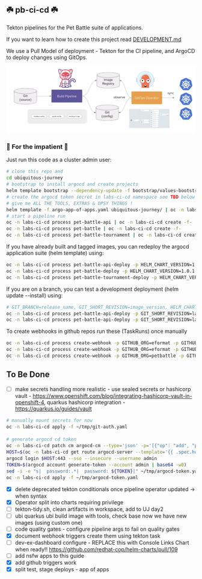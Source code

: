 ## ☘️ pb-ci-cd ☘️

Tekton pipelines for the Pet Battle suite of applications.

If you want to learn how to create this project read [DEVELOPMENT.md](DEVELOPMENT.md)

We use a Pull Model of deployment - Tekton for the CI pipeline, and ArgoCD to deploy changes using GitOps.

![pull-model.png](images/pull-model.png)
### 🤠 For the impatient 🤠

Just run this code as a cluster admin user:
```bash
# clone this repo and
cd ubiquitous-journey
# bootstrap to install argocd and create projects
helm template bootstrap --dependency-update -f bootstrap/values-bootstrap.yaml bootstrap | oc apply -f-
# create the argocd token secret in labs-ci-cd namespace see TBD below
# give me ALL THE TOOLS, EXTRAS & OPSY THINGS !
helm template -f argo-app-of-apps.yaml ubiquitous-journey/ | oc -n labs-ci-cd apply -f-
# start a pipeline run
oc -n labs-ci-cd process pet-battle-api | oc -n labs-ci-cd create -f-
oc -n labs-ci-cd process pet-battle | oc -n labs-ci-cd create -f-
oc -n labs-ci-cd process pet-battle-tournament | oc -n labs-ci-cd create -f-
```

If you have already built and tagged images, you can redeploy the argocd application suite (helm template) using:
```bash
oc -n labs-ci-cd process pet-battle-api-deploy -p HELM_CHART_VERSION=1.0.6 | oc -n labs-ci-cd create -f-
oc -n labs-ci-cd process pet-battle-deploy -p HELM_CHART_VERSION=1.0.1 | oc -n labs-ci-cd create -f-
oc -n labs-ci-cd process pet-battle-tournament-deploy -p HELM_CHART_VERSION=1.0.4 | oc -n labs-ci-cd create -f-
```

If you are on a branch, you can test a development deployment (helm update --install) using:
```bash
# GIT_BRANCH=release_name, GIT_SHORT_REVISION=image_version, HELM_CHART_VERSION is Optional (it will pull latest chart from nexus helm chart repo if not specified)
oc -n labs-ci-cd process pet-battle-api-deploy -p GIT_SHORT_REVISION=latest -p GIT_BRANCH=my -p HELM_CHART_VERSION=1.0.6 | oc -n labs-ci-cd create -f-
oc -n labs-ci-cd process pet-battle-api-deploy -p GIT_SHORT_REVISION=latest -p GIT_BRANCH=develop | oc -n labs-ci-cd create -f-
```

To create webhooks in github repos run these (TaskRuns) once manually
```bash
oc -n labs-ci-cd process create-webhook -p GITHUB_ORG=eformat -p GITHUB_REPO=pet-battle-api -p WEBHOOK_URL=http://$(oc -n labs-ci-cd get route webhook -o custom-columns=ROUTE:.spec.host --no-headers) | oc -n labs-ci-cd create -f-
oc -n labs-ci-cd process create-webhook -p GITHUB_ORG=eformat -p GITHUB_REPO=pet-battle -p WEBHOOK_URL=http://$(oc -n labs-ci-cd get route webhook -o custom-columns=ROUTE:.spec.host --no-headers) | oc -n labs-ci-cd create -f-
oc -n labs-ci-cd process create-webhook -p GITHUB_ORG=petbattle -p GITHUB_REPO=tournamentservice-v1 -p WEBHOOK_URL=http://$(oc -n labs-ci-cd get route webhook -o custom-columns=ROUTE:.spec.host --no-headers) | oc -n labs-ci-cd create -f-
```

## To Be Done
- [ ] make secrets handling more realistic - use sealed secrets or hashicorp vault - https://www.openshift.com/blog/integrating-hashicorp-vault-in-openshift-4, quarkus hashicorp integration - https://quarkus.io/guides/vault

```bash
# manually mount secrets for now
oc -n labs-ci-cd apply -f ~/tmp/git-auth.yaml

# generate argocd cd token
oc -n labs-ci-cd patch cm argocd-cm --type='json' -p='[{"op": "add", "path": "/data", "value": {"accounts.admin": "apiKey"}}]'
HOST=$(oc -n labs-ci-cd get route argocd-server --template='{{ .spec.host }}')
argocd login $HOST:443 --sso --insecure --username admin
TOKEN=$(argocd account generate-token --account admin | base64 -w0)
sed -i -e "s|  password:.*|  password: ${TOKEN}|" ~/tmp/argocd-token.yaml
oc -n labs-ci-cd apply -f ~/tmp/argocd-token.yaml
```

- [X] delete deprecated tekton conditionals once pipeline operator updated -> when syntax
- [X] Operator split into charts requiring privilege
- [ ] tekton-tidy.sh, clean artifacts in workspace, add to UJ day2
- [ ] ubi quarkus ubi build image with tools, check base now we have new images (using custom one)
- [ ] code quality gates - configure pipeline args to fail on quality gates
- [X] document webhook triggers create them using tekton task
- [ ] dev-ex-dashboard configure - REPLACE this with Console Links Chart when ready!! https://github.com/redhat-cop/helm-charts/pull/109
- [ ] add nsfw apps to this guide
- [X] add github triggers work
- [X] split test, stage deploys - app of apps
